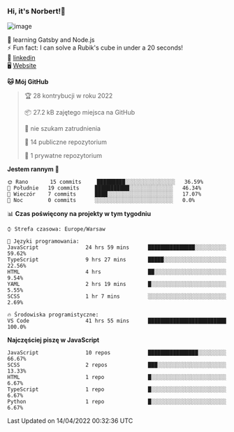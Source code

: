 ### Hi, it's Norbert!👋

![image](https://i.imgur.com/y3Fbv48.png)


🧠 learning Gatsby and Node.js <br>
⚡ Fun fact: I can solve a Rubik's cube in under a 20 seconds! <br>
👔 [linkedin](https://www.linkedin.com/in/norbert-%C5%82uszkiewicz-75b0891b3/) <br>
🖥 [Website](https://norbertluszkiewicz.pl/)<br>


<!--START_SECTION:waka-->
**🐱 Mój GitHub** 

> 🏆 28 kontrybucji w roku 2022
 > 
> 📦 27.2 kB zajętego miejsca na GitHub 
 > 
> 🚫 nie szukam zatrudnienia
 > 
> 📜 14 publiczne repozytorium 
 > 
> 🔑 1 prywatne repozytorium 
 > 
**Jestem rannym 🐤** 

```text
🌞 Rano       15 commits     █████████░░░░░░░░░░░░░░░░   36.59% 
🌆 Południe   19 commits     ███████████░░░░░░░░░░░░░░   46.34% 
🌃 Wieczór    7 commits      ████░░░░░░░░░░░░░░░░░░░░░   17.07% 
🌙 Noc        0 commits      ░░░░░░░░░░░░░░░░░░░░░░░░░   0.0%

```


📊 **Czas poświęcony na projekty w tym tygodniu** 

```text
⌚︎ Strefa czasowa: Europe/Warsaw

💬 Języki programowania: 
JavaScript               24 hrs 59 mins      ███████████████░░░░░░░░░░   59.62% 
TypeScript               9 hrs 27 mins       █████░░░░░░░░░░░░░░░░░░░░   22.56% 
HTML                     4 hrs               ██░░░░░░░░░░░░░░░░░░░░░░░   9.54% 
YAML                     2 hrs 19 mins       █░░░░░░░░░░░░░░░░░░░░░░░░   5.55% 
SCSS                     1 hr 7 mins         ░░░░░░░░░░░░░░░░░░░░░░░░░   2.69%

🔥 Środowiska programistyczne: 
VS Code                  41 hrs 55 mins      █████████████████████████   100.0%

```

**Najczęściej piszę w JavaScript** 

```text
JavaScript               10 repos            ████████████████░░░░░░░░░   66.67% 
SCSS                     2 repos             ███░░░░░░░░░░░░░░░░░░░░░░   13.33% 
HTML                     1 repo              █░░░░░░░░░░░░░░░░░░░░░░░░   6.67% 
TypeScript               1 repo              █░░░░░░░░░░░░░░░░░░░░░░░░   6.67% 
Python                   1 repo              █░░░░░░░░░░░░░░░░░░░░░░░░   6.67%

```



 Last Updated on 14/04/2022 00:32:36 UTC
<!--END_SECTION:waka-->

